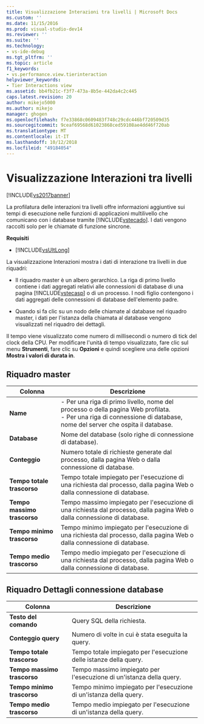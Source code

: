 ```yaml
---
title: Visualizzazione Interazioni tra livelli | Microsoft Docs
ms.custom: ''
ms.date: 11/15/2016
ms.prod: visual-studio-dev14
ms.reviewer: ''
ms.suite: ''
ms.technology:
- vs-ide-debug
ms.tgt_pltfrm: ''
ms.topic: article
f1_keywords:
- vs.performance.view.tierinteraction
helpviewer_keywords:
- Tier Interactions view
ms.assetid: bb4fb21c-f3f7-473a-8b5e-442da4c2c445
caps.latest.revision: 20
author: mikejo5000
ms.author: mikejo
manager: ghogen
ms.openlocfilehash: f7e33868c0609483f748c29cdc446bf720509d35
ms.sourcegitcommit: 9ceaf69568d61023868ced59108ae4dd46f720ab
ms.translationtype: MT
ms.contentlocale: it-IT
ms.lasthandoff: 10/12/2018
ms.locfileid: "49184054"
---
```

# <a name="tier-interactions-view"></a>Visualizzazione Interazioni tra livelli
[!INCLUDE[vs2017banner](../includes/vs2017banner.md)]

La profilatura delle interazioni tra livelli offre informazioni aggiuntive sui tempi di esecuzione nelle funzioni di applicazioni multilivello che comunicano con i database tramite [!INCLUDE[vstecado](../includes/vstecado-md.md)]. I dati vengono raccolti solo per le chiamate di funzione sincrone.  
  
 **Requisiti**  
  
-   [!INCLUDE[vsUltLong](../includes/vsultlong-md.md)]  
  
 La visualizzazione Interazioni mostra i dati di interazione tra livelli in due riquadri:  
  
-   Il riquadro master è un albero gerarchico. La riga di primo livello contiene i dati aggregati relativi alle connessioni di database di una pagina [!INCLUDE[vstecasp](../includes/vstecasp-md.md)] o di un processo. I nodi figlio contengono i dati aggregati delle connessioni di database dell'elemento padre.  
  
-   Quando si fa clic su un nodo delle chiamate al database nel riquadro master, i dati per l'istanza della chiamata al database vengono visualizzati nel riquadro dei dettagli.  
  
 Il tempo viene visualizzato come numero di millisecondi o numero di tick del clock della CPU. Per modificare l'unità di tempo visualizzato, fare clic sul menu **Strumenti**, fare clic su **Opzioni** e quindi scegliere una delle opzioni **Mostra i valori di durata in**.  
  
## <a name="master-pane"></a>Riquadro master  
  
|Colonna|Descrizione|  
|------------|-----------------|  
|**Name**|- Per una riga di primo livello, nome del processo o della pagina Web profilata.<br />- Per una riga di connessione di database, nome del server che ospita il database.|  
|**Database**|Nome del database (solo righe di connessione di database).|  
|**Conteggio**|Numero totale di richieste generate dal processo, dalla pagina Web o dalla connessione di database.|  
|**Tempo totale trascorso**|Tempo totale impiegato per l'esecuzione di una richiesta dal processo, dalla pagina Web o dalla connessione di database.|  
|**Tempo massimo trascorso**|Tempo massimo impiegato per l'esecuzione di una richiesta dal processo, dalla pagina Web o dalla connessione di database.|  
|**Tempo minimo trascorso**|Tempo minimo impiegato per l'esecuzione di una richiesta dal processo, dalla pagina Web o dalla connessione di database.|  
|**Tempo medio trascorso**|Tempo medio impiegato per l'esecuzione di una richiesta dal processo, dalla pagina Web o dalla connessione di database.|  
  
## <a name="database-connection-details-pane"></a>Riquadro Dettagli connessione database  
  
|Colonna|Descrizione|  
|------------|-----------------|  
|**Testo del comando**|Query SQL della richiesta.|  
|**Conteggio query**|Numero di volte in cui è stata eseguita la query.|  
|**Tempo totale trascorso**|Tempo totale impiegato per l'esecuzione delle istanze della query.|  
|**Tempo massimo trascorso**|Tempo massimo impiegato per l'esecuzione di un'istanza della query.|  
|**Tempo minimo trascorso**|Tempo minimo impiegato per l'esecuzione di un'istanza della query.|  
|**Tempo medio trascorso**|Tempo medio impiegato per l'esecuzione di un'istanza della query.|



